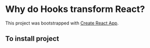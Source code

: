 # Why do Hooks transform React?

This project was bootstrapped with [Create React App](https://github.com/facebook/create-react-app).

## To install project
